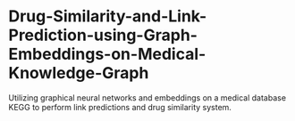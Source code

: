 # Drug-Similarity-and-Link-Prediction-using-Graph-Embeddings-on-Medical-Knowledge-Graph
Utilizing graphical neural networks and embeddings on a medical database KEGG to perform link predictions and drug similarity system.
